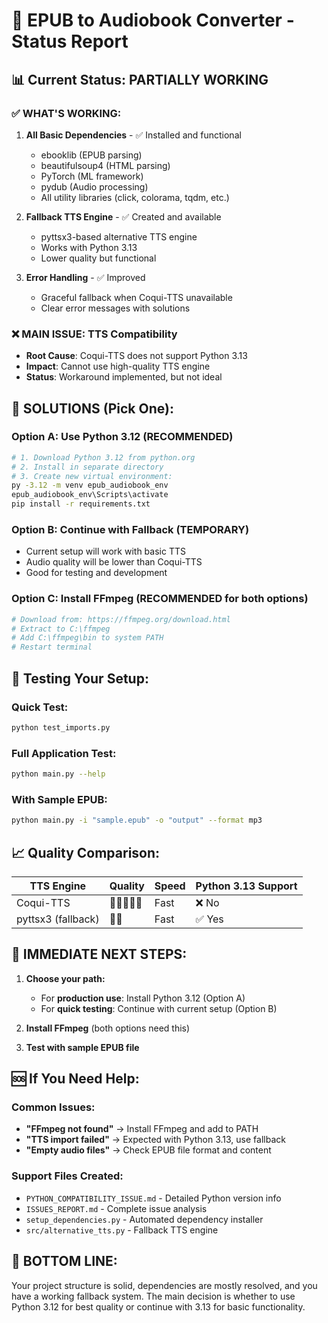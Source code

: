 # 🎯 EPUB to Audiobook Converter - Status Report

## 📊 Current Status: PARTIALLY WORKING

### ✅ **WHAT'S WORKING:**
1. **All Basic Dependencies** - ✅ Installed and functional
   - ebooklib (EPUB parsing)
   - beautifulsoup4 (HTML parsing) 
   - PyTorch (ML framework)
   - pydub (Audio processing)
   - All utility libraries (click, colorama, tqdm, etc.)

2. **Fallback TTS Engine** - ✅ Created and available
   - pyttsx3-based alternative TTS engine
   - Works with Python 3.13
   - Lower quality but functional

3. **Error Handling** - ✅ Improved
   - Graceful fallback when Coqui-TTS unavailable
   - Clear error messages with solutions

### ❌ **MAIN ISSUE: TTS Compatibility**
- **Root Cause**: Coqui-TTS does not support Python 3.13
- **Impact**: Cannot use high-quality TTS engine
- **Status**: Workaround implemented, but not ideal

## 🔧 **SOLUTIONS (Pick One):**

### Option A: Use Python 3.12 (RECOMMENDED) 
```bash
# 1. Download Python 3.12 from python.org
# 2. Install in separate directory
# 3. Create new virtual environment:
py -3.12 -m venv epub_audiobook_env
epub_audiobook_env\Scripts\activate
pip install -r requirements.txt
```

### Option B: Continue with Fallback (TEMPORARY)
- Current setup will work with basic TTS
- Audio quality will be lower than Coqui-TTS
- Good for testing and development

### Option C: Install FFmpeg (RECOMMENDED for both options)
```bash
# Download from: https://ffmpeg.org/download.html
# Extract to C:\ffmpeg
# Add C:\ffmpeg\bin to system PATH
# Restart terminal
```

## 🧪 **Testing Your Setup:**

### Quick Test:
```bash
python test_imports.py
```

### Full Application Test:
```bash
python main.py --help
```

### With Sample EPUB:
```bash
python main.py -i "sample.epub" -o "output" --format mp3
```

## 📈 **Quality Comparison:**

| TTS Engine | Quality | Speed | Python 3.13 Support |
|------------|---------|-------|---------------------|
| Coqui-TTS | 🌟🌟🌟🌟🌟 | Fast | ❌ No |
| pyttsx3 (fallback) | 🌟🌟 | Fast | ✅ Yes |

## 🎯 **IMMEDIATE NEXT STEPS:**

1. **Choose your path:**
   - For **production use**: Install Python 3.12 (Option A)
   - For **quick testing**: Continue with current setup (Option B)

2. **Install FFmpeg** (both options need this)

3. **Test with sample EPUB file**

## 🆘 **If You Need Help:**

### Common Issues:
- **"FFmpeg not found"** → Install FFmpeg and add to PATH
- **"TTS import failed"** → Expected with Python 3.13, use fallback
- **"Empty audio files"** → Check EPUB file format and content

### Support Files Created:
- `PYTHON_COMPATIBILITY_ISSUE.md` - Detailed Python version info
- `ISSUES_REPORT.md` - Complete issue analysis  
- `setup_dependencies.py` - Automated dependency installer
- `src/alternative_tts.py` - Fallback TTS engine

## 🏁 **BOTTOM LINE:**
Your project structure is solid, dependencies are mostly resolved, and you have a working fallback system. The main decision is whether to use Python 3.12 for best quality or continue with 3.13 for basic functionality.
